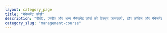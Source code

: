 ```yaml
---
layout: category_page
title: "मैनेजमेंट कोर्स"
description: "बीबीए, एमबीए और अन्य मैनेजमेंट कोर्स की विस्तृत जानकारी, टॉप कॉलेज और मैनेजमेंट में करियर की संभावनाएं।"
category_slug: "management-course"
---
```

